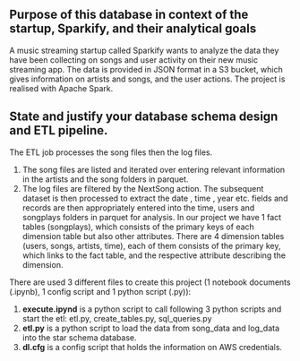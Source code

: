 ## Purpose of this database in context of the startup, Sparkify, and their analytical goals
A music streaming startup called Sparkify wants to analyze the data they have been collecting on songs and user activity on their new music streaming app. The data is provided in JSON format in a S3 bucket, which gives information on artists and songs, and the user actions. The project is realised with Apache Spark.

## State and justify your database schema design and ETL pipeline.
The ETL job processes the song files then the log files. 
1. The song files are listed and iterated over entering relevant information in the artists and the song folders in parquet.
2. The log files are filtered by the NextSong action. The subsequent dataset is then processed to extract the date , time , year etc. fields and records are then appropriately entered into the time, users and songplays folders in parquet for analysis.
In our project we have 1 fact tables (songplays), which consists of the primary keys of each dimension table but also other attributes. There are 4 dimension tables (users, songs, artists, time), each of them consists of the primary key, which links to the fact table, and the respective attribute describing the dimension.

There are used 3 different files to create this project (1 notebook documents (.ipynb), 1 config script and 1 python script (.py)):
1. **execute.ipynd** is a python script to call following 3 python scripts and start the etl: etl.py, create_tables.py, sql_queries.py
2. **etl.py** is a python script to load the data from song_data and log_data into the star schema database. 
3. **dl.cfg** is a config script that holds the information on AWS credentials.






